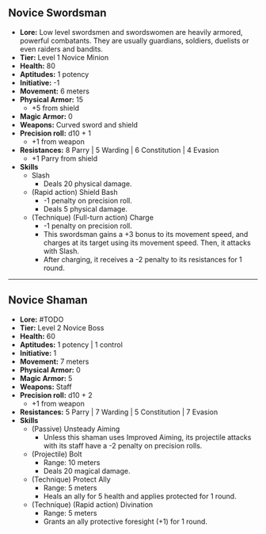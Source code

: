 ## Novice Swordsman
+ **Lore:** Low level swordsmen and swordswomen are heavily armored, powerful combatants. They are usually guardians, soldiers, duelists or even raiders and bandits. 
+ **Tier:** Level 1 Novice Minion
+ **Health:** 80
+ **Aptitudes:** 1 potency
+ **Initiative:** -1
+ **Movement:** 6 meters
+ **Physical Armor:** 15
	+ +5 from shield
+ **Magic Armor:** 0
+ **Weapons:** Curved sword and shield
+ **Precision roll:** d10 + 1
	+ +1 from weapon
+ **Resistances:** 8 Parry | 5 Warding | 6 Constitution | 4 Evasion
	+ +1 Parry from shield
+ **Skills**
	+ Slash
		+ Deals 20 physical damage.
	+ (Rapid action) Shield Bash
		+ -1 penalty on precision roll.
		+ Deals 5 physical damage.
	+ (Technique) (Full-turn action) Charge
		+ -1 penalty on precision roll.
		+ This swordsman gains a +3 bonus to its movement speed, and charges at its target using its movement speed. Then, it attacks with Slash.
		+ After charging, it receives a -2 penalty to its resistances for 1 round.

---
## Novice Shaman
+ **Lore:** #TODO 
+ **Tier:** Level 2 Novice Boss
+ **Health:** 60
+ **Aptitudes:** 1 potency | 1 control
+ **Initiative:** 1
+ **Movement:** 7 meters
+ **Physical Armor:** 0
+ **Magic Armor:** 5
+ **Weapons:** Staff
+ **Precision roll:** d10 + 2
	+ +1 from weapon
+ **Resistances:** 5 Parry | 7 Warding | 5 Constitution | 7 Evasion
+ **Skills**
	+ (Passive) Unsteady Aiming
		+ Unless this shaman uses Improved Aiming, its projectile attacks with its staff have a -2 penalty on precision rolls. 
	+ (Projectile) Bolt
		+ Range: 10 meters
		+ Deals 20 magical damage. 
	+ (Technique) Protect Ally
		+ Range: 5 meters
		+ Heals an ally for 5 health and applies protected for 1 round.
	+ (Technique) (Rapid action) Divination
		+ Range: 5 meters
		+ Grants an ally protective foresight (+1) for 1 round.